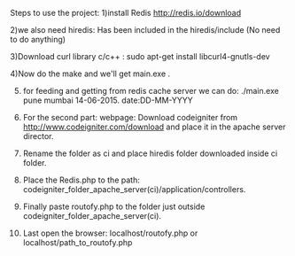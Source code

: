 Steps to use the project:
1)install Redis
	http://redis.io/download

2)we also need hiredis: Has been included in the hiredis/include (No need to do anything)

3)Download curl library c/c++ : sudo apt-get install libcurl4-gnutls-dev

4)Now do the make and we'll get main.exe .

5) for feeding and getting from redis cache server we can do:  ./main.exe pune mumbai 14-06-2015.
	date:DD-MM-YYYY

6) For the second part: webpage: Download codeigniter from http://www.codeigniter.com/download and place it in the apache server director.

7) Rename the folder as ci and place hiredis folder downloaded inside ci folder.

8) Place the Redis.php to the path: codeigniter_folder_apache_server(ci)/application/controllers.

9) Finally paste routofy.php to the folder just outside codeigniter_folder_apache_server(ci).

10) Last open the browser: localhost/routofy.php or localhost/path_to_routofy.php
